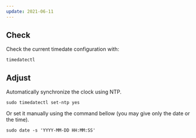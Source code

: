 ```yaml
---
update: 2021-06-11
---
```


## Check

Check the current timedate configuration with:

```shell
timedatectl
```

## Adjust

Automatically synchronize the clock using NTP.

```shell
sudo timedatectl set-ntp yes
```

Or set it manually using the command bellow
(you may give only the date or the time).

```shell
sudo date -s 'YYYY-MM-DD HH:MM:SS'
```
